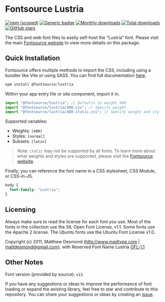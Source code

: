 # Fontsource Lustria

[![npm (scoped)](https://img.shields.io/npm/v/@fontsource/lustria?color=brightgreen)](https://www.npmjs.com/package/@fontsource/lustria) [![Generic badge](https://img.shields.io/badge/fontsource-passing-brightgreen)](https://github.com/fontsource/fontsource) [![Monthly downloads](https://badgen.net/npm/dm/@fontsource/lustria)](https://github.com/fontsource/fontsource) [![Total downloads](https://badgen.net/npm/dt/@fontsource/lustria)](https://github.com/fontsource/fontsource) [![GitHub stars](https://img.shields.io/github/stars/fontsource/fontsource.svg?style=social&label=Star)](https://github.com/fontsource/fontsource/stargazers)

The CSS and web font files to easily self-host the “Lustria” font. Please visit the main [Fontsource website](https://fontsource.org/fonts/lustria) to view more details on this package.

## Quick Installation

Fontsource offers multiple methods to import the CSS, including using a bundler like Vite or using SASS. You can find full documentation [here](https://fontsource.org/docs/getting-started/introduction).

```javascript
npm install @fontsource/lustria
```

Within your app entry file or site component, import it in.

```javascript
import "@fontsource/lustria"; // Defaults to weight 400
import "@fontsource/lustria/400.css"; // Specify weight
import "@fontsource/lustria/400-italic.css"; // Specify weight and style
```

Supported variables:
- Weights: `[400]`
- Styles: `[normal]`
- Subsets: `[latin]`

> Note: `italic` may not be supported by all fonts. To learn more about what weights and styles are supported, please visit the [Fontsource website](https://fontsource.org/fonts/lustria).

Finally, you can reference the font name in a CSS stylesheet, CSS Module, or CSS-in-JS.

```css
body {
  font-family: "Lustria";
}
```

## Licensing
Always make sure to read the license for each font you use. Most of the fonts in the collection use the SIL Open Font License, v1.1. Some fonts use the Apache 2 license. The Ubuntu fonts use the Ubuntu Font License v1.0.

Copyright (c) 2011, Matthew Desmond (http://www.madtype.com | mattdesmond@gmail.com), with Reserved Font Name Lustria
[OFL-1.1](https://openfontlicense.org)

## Other Notes
Font version (provided by source): `v13`.

If you have any suggestions or ideas to improve the performance of font loading or expand the existing library, feel free to star and contribute to this repository. You can share your suggestions or ideas by creating an [issue](https://github.com/fontsource/fontsource/issues).